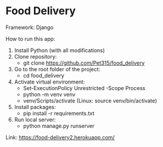 # Food Delivery

Framework: Django

How to run this app:

1. Install Python (with all modifications)
2. Clone repository:
   * git clone https://github.com/Pet315/food_delivery
3. Go to the root folder of the project:
   * cd food_delivery
4. Activate virtual environment: 
   * Set-ExecutionPolicy Unrestricted -Scope Process
   * python -m venv venv
   * venv/Scripts/activate (Linux: source venv/bin/activate)
5. Install packages:
   * pip install -r requirements.txt
6. Run local server:
   * python manage.py runserver

Link: https://food-delivery2.herokuapp.com/